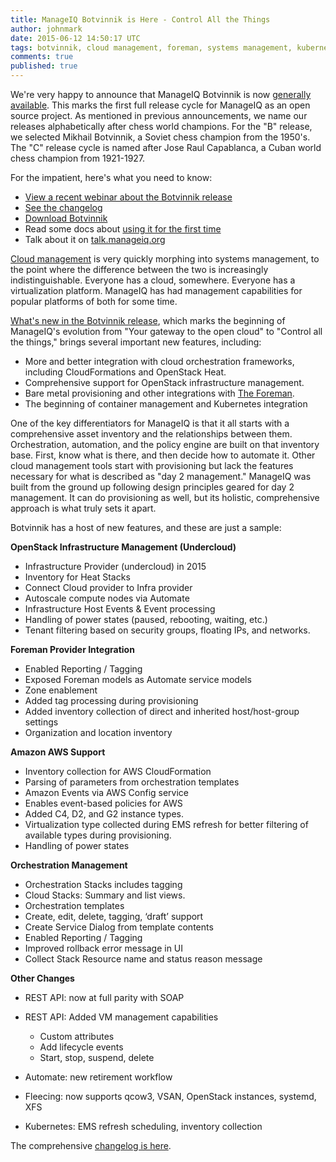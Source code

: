 ```yaml
---
title: ManageIQ Botvinnik is Here - Control All the Things
author: johnmark
date: 2015-06-12 14:50:17 UTC
tags: botvinnik, cloud management, foreman, systems management, kubernetes
comments: true
published: true
---
```


We're very happy to announce that ManageIQ Botvinnik is now [generally available](http://manageiq.org/download/). This marks the first full release cycle for ManageIQ as an open source project. As mentioned in previous announcements, we name our releases alphabetically after chess world champions. For the "B" release, we selected Mikhail Botvinnik, a Soviet chess champion from the 1950's. The "C" release cycle is named after Jose Raul Capablanca, a Cuban world chess champion from 1921-1927.

For the impatient, here's what you need to know:

* [View a recent webinar about the Botvinnik release](http://www.slideshare.net/ManageIQ/botvinnik-webinar)
* [See the changelog](https://github.com/ManageIQ/manageiq/blob/botvinnik/CHANGELOG.md)
* [Download Botvinnik](http://manageiq.org/download/)
* Read some docs about [using it for the first time](http://manageiq.org/documentation/top-tasks/)
* Talk about it on [talk.manageiq.org](http://talk.manageiq.org/)

[Cloud management](http://en.wikipedia.org/wiki/Cloud_management) is very quickly morphing into systems management, to the point where the difference between the two is increasingly indistinguishable. Everyone has a cloud, somewhere. Everyone has a virtualization platform. ManageIQ has had management capabilities for popular platforms of both for some time. 

[What's new in the Botvinnik release](https://github.com/ManageIQ/manageiq/blob/botvinnik/CHANGELOG.md), which marks the beginning of ManageIQ's evolution from "Your gateway to the open cloud" to "Control all the things," brings several important new features, including: 

* More and better integration with cloud orchestration frameworks, including CloudFormations and OpenStack Heat.
* Comprehensive support for OpenStack infrastructure management.
* Bare metal provisioning and other integrations with [The Foreman](http://theforeman.org/).
* The beginning of container management and Kubernetes integration

One of the key differentiators for ManageIQ is that it all starts with a comprehensive asset inventory and the relationships between them. Orchestration, automation, and the policy engine are built on that inventory base. First, know what is there, and then decide how to automate it. Other cloud management tools start with provisioning but lack the features necessary for what is described as "day 2 management." ManageIQ was built from the ground up following design principles geared for day 2 management. It can do provisioning as well, but its holistic, comprehensive approach is what truly sets it apart.

Botvinnik has a host of new features, and these are just a sample:

**OpenStack Infrastructure Management (Undercloud)**

* Infrastructure Provider (undercloud) in 2015
* Inventory for Heat Stacks 
* Connect Cloud provider to Infra provider
* Autoscale compute nodes via Automate
* Infrastructure Host Events & Event processing
* Handling of power states (paused, rebooting, waiting, etc.) 
* Tenant filtering based on security groups, floating IPs, and networks.

**Foreman Provider Integration**

* Enabled Reporting / Tagging
* Exposed Foreman models as Automate service models
* Zone enablement
* Added tag processing during provisioning
* Added inventory collection of direct and inherited host/host-group settings
* Organization and location inventory

**Amazon AWS Support**

* Inventory collection for AWS CloudFormation
* Parsing of parameters from orchestration templates
* Amazon Events via AWS Config service
* Enables event-based policies for AWS
* Added C4, D2, and G2 instance types.
* Virtualization type collected during EMS refresh for better filtering of available types during provisioning.
* Handling of power states

**Orchestration Management**

* Orchestration Stacks includes tagging
* Cloud Stacks: Summary and list views.
* Orchestration templates
* Create, edit, delete, tagging, ‘draft’ support
* Create Service Dialog from template contents
* Enabled Reporting / Tagging
* Improved rollback error message in UI
* Collect Stack Resource name and status reason message

**Other Changes**

* REST API: now at full parity with SOAP
* REST API: Added VM management capabilities
  * Custom attributes
  * Add lifecycle events
  * Start, stop, suspend, delete

* Automate: new retirement workflow
* Fleecing: now supports qcow3, VSAN, OpenStack instances, systemd, XFS
* Kubernetes: EMS refresh scheduling, inventory collection

The comprehensive [changelog is here](https://github.com/ManageIQ/manageiq/blob/botvinnik/CHANGELOG.md).
